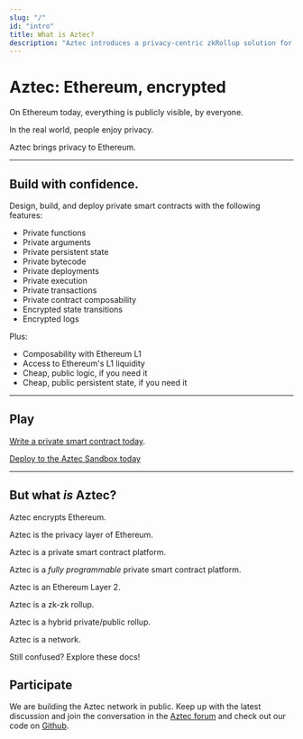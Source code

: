 ```yaml
---
slug: "/"
id: "intro"
title: What is Aztec?
description: "Aztec introduces a privacy-centric zkRollup solution for Ethereum, enhancing confidentiality and scalability within the Ethereum ecosystem."
---
```


# Aztec: Ethereum, encrypted

On Ethereum today, everything is publicly visible, by everyone.

In the real world, people enjoy privacy.

Aztec brings privacy to Ethereum.

---

## Build with confidence.

Design, build, and deploy private smart contracts with the following features:

- Private functions
- Private arguments
- Private persistent state
- Private bytecode
- Private deployments
- Private execution
- Private transactions
- Private contract composability
- Encrypted state transitions
- Encrypted logs

Plus:

- Composability with Ethereum L1
- Access to Ethereum's L1 liquidity
- Cheap, public logic, if you need it
- Cheap, public persistent state, if you need it

---

## Play

[Write a private smart contract today](./dev_docs/getting_started/quickstart).

[Deploy to the Aztec Sandbox today](./dev_docs/getting_started/sandbox)

---

## But what _is_ Aztec?

Aztec encrypts Ethereum.

Aztec is the privacy layer of Ethereum.

Aztec is a private smart contract platform.

Aztec is a _fully programmable_ private smart contract platform.

Aztec is an Ethereum Layer 2.

Aztec is a zk-zk rollup.

Aztec is a hybrid private/public rollup.

Aztec is a network.

Still confused? Explore these docs!

## Participate

We are building the Aztec network in public. Keep up with the latest discussion and join the conversation in the [Aztec forum](https://discourse.aztec.network) and check out our code on [Github](https://github.com/AztecProtocol).

